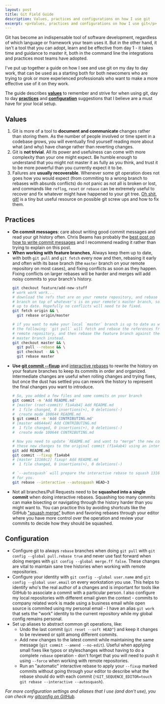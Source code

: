 ```yaml
---
layout: post
title: Git Field Guide
description: Values, practices and configurations on how I use git
excerpt: <p>Values, practices and configurations on how I use git</p>
---
```


Git has become an indispensable tool of software development, regardless of which
language or framework your team uses it. But in the other hand, it isn't a tool
that you can adopt, learn and be effective from day 1 - it takes time and guidance
to master it, both in the command line the integrations and practices most teams
have adopted.

I've put up together a guide on how I see and use git on my day to day work, that
can be used as a starting both for both newcomers who are trying to grok or more
experienced professionals who want to make a more effective use of it on they
work.

The guide describes [**values**](#values) to remember and strive for when using
git, day to day [**practices**](#practices) and [**configuration**](#configuration)
suggestions that I believe are a must have for your local setup.

## Values

1. Git is more of a tool to **document and communicate** changes rather than storing them.
As the number of people involved or time spent in a codebase grows, you will eventually
find yourself reading more about what (and why) have change rather than reverting
changes.
2. Git is **not trivial**. All its power and usefulness can come with more complexity
than your one might expect. Be humble enough to understand that you might not master
it as fully as you think, and trust it to be more powerful than you currently
expect it to be.
3. Failures are **usually recoverable**. Whenever some git operation does not goes
how you would expect (from commiting to a wrong branch to rebases with absurds conflicts)
do not panic as not all is broken or lost, and commands like `reflog`, `reset` or
`rebase` can be extremely useful to recover and fix whatever might have happened
to your git tree. [Oh shit, git!](http://ohshitgit.com) is a tiny but useful
resource on possible git screw ups and how to fix them.

## Practices

* **On commit messages**: care about writing good commit messages and read your git history often. Chris
Beams has probably the [best post on how to write commit messages](https://chris.beams.io/posts/git-commit/)
and I recommend reading it rather than trying to explain on this post.
* **When working with feature branches**, Always keep them up to date, with both `git pull` and `git fetch`
  every now and then, rebasing it early and often with its base branch (the `master`
  branch on your remote repository on most cases), and fixing conflicts as soon
  as they happen. Fixing conflicts on larger rebases will be harder and merges
  will add noisy commits to your branch's history.
  ```sh
  git checkout feature/add-new-stuff
  # work work work...
  # download the refs that are on your remote repository, and rebase your feature
  # branch on top of whatever's is on your remote's master branch, so it will be
  # up to date. Hopefully no conflicts will need to be fixed.
  git fetch origin && \
    git rebase origin/master

  # if you want to make your local `master` branch is up to date as well, do
  # the following: `git pull` will fetch and rebase the references from your
  # remote repository, and then rebase the feature branch against the local
  # master branch instead.
  git checkout master && \
    git pull --rebase && \
    git checkout - && \
    git rebase master
  ```
* **Use [git commit --fixup](https://robots.thoughtbot.com/autosquashing-git-commits)**
and [interactive rebases](https://robots.thoughtbot.com/git-interactive-rebase-squash-amend-rewriting-history)
to rewrite the history on your feature branches to keep its commits in order and
organized. Intermediate changes are useful when rolling changes and trying fixes, but
once the dust has settled you can rework the history to represent the final changes
you want to introduce.
  ```sh
  # So, you added a few files and some commits on your branch
  git commit -m 'Add README.md'
  # [master (root-commit) f1a4ab4] Add README.md
  #  1 file changed, 0 insertions(+), 0 deletions(-)
  #  create mode 100644 README.md
  $ git commit -m 'Add CONTRIBUTING.md'
  # [master e8644e4] Add CONTRIBUTING.md
  #  1 file changed, 0 insertions(+), 0 deletions(-)
  #  create mode 100644 CONTRIBUTING.md

  # Now you need to update `README.md` and want to "merge" the new commit with
  # these new changes to the original commit (f1a4ab4) using an interactive rebase
  git add README.md
  git commit --fixup f1a4ab4
  # [master 13168c2] fixup! Add README.md
  #  1 file changed, 0 insertions(+), 0 deletions(-)

  # `--autosquash` will prepare the interactive rebase to squash 13168c2 on f1a4ab4
  # for you.
  git rebase --interactive --autosquash HEAD~3
  ```
* Not all branches/Pull Requests need to be **squashed into a single commit** when
doing interactive rebases. Squashing too many commits can make bisecting or
navigating through the history harder than you might want to. You can practice
this by avoiding shortcuts like the GitHub ["squash merge"](https://github.com/blog/2141-squash-your-commits)
button and favoring rebases through your editor where you have more control over
the operation and review your commits to decide how they should be squashed.

## Configuration

* Configure git to always `rebase` branches when doing `git pull` with `git config --global pull.rebase true`
and never use fast forward when doing merges with `git config --global merge.ff false`. These changes
are vital to maintain sane tree histories when working with remote repositories.
* Configure your identity with `git config --global user.name` and `git config --global user.email`
on every workstation you use. This helps to identify who's the real author of a changes
and is important for tools like GitHub to associate a commit with a particular person.
I also configure my local repositories with different email given the context - commits
to company related work is made using a business email while open source is commited
using my personal email - I have an alias `git work` that sets the "work" identity
to the current repository while my global config remains personal.
* Set up aliases to abstract common git operations, like:
  * Undo the last commit (`git reset --soft HEAD^`) and keep it changes to be reviewed or
  split among different commits.
  * Add new changes to the latest commit while maintaining the same message (`git commit --amend --no-edit`).
  Useful when applying small fixes like typos or styleschanges without having to do
  a complete `rebase` operation - don't forget that you will need to push it using `--force`
  when working with remote repositories.
  * Run an "automatic" interactive rebase to apply your `--fixup` marked commits without going
  through your editor to describe what the rebase should do with each commit (`!GIT_SEQUENCE_EDITOR=touch git rebase --interactive --autosquash`).

*For more configuration settings and aliases that I use (and don't use), you
can check my [gitconfig on GitHub](https://github.com/lucasmazza/dotfiles/blob/master/symlinks/gitconfig).*
